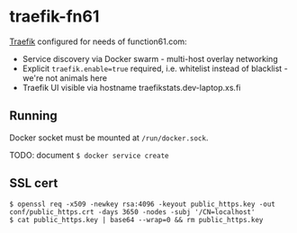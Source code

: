 traefik-fn61
============

[Traefik](https://traefik.io/) configured for needs of function61.com:

- Service discovery via Docker swarm - multi-host overlay networking
- Explicit `traefik.enable=true` required, i.e. whitelist instead of blacklist - we're not animals here
- Traefik UI visible via hostname traefikstats.dev-laptop.xs.fi

Running
-------

Docker socket must be mounted at `/run/docker.sock`.

TODO: document `$ docker service create`


SSL cert
--------

```
$ openssl req -x509 -newkey rsa:4096 -keyout public_https.key -out conf/public_https.crt -days 3650 -nodes -subj '/CN=localhost'
$ cat public_https.key | base64 --wrap=0 && rm public_https.key
```
